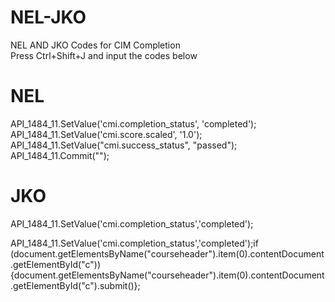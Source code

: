 # NEL-JKO  
NEL AND JKO Codes for CIM Completion  
Press Ctrl+Shift+J and input the codes below  

# NEL  

API_1484_11.SetValue('cmi.completion_status', 'completed');  
API_1484_11.SetValue('cmi.score.scaled', '1.0');  
API_1484_11.SetValue("cmi.success_status", "passed");  
API_1484_11.Commit("");  

# JKO  

API_1484_11.SetValue('cmi.completion_status','completed');  

API_1484_11.SetValue('cmi.completion_status','completed');if (document.getElementsByName("courseheader").item(0).contentDocument.getElementById("c")){document.getElementsByName("courseheader").item(0).contentDocument.getElementById("c").submit()};

